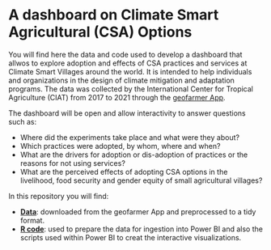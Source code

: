 # A dashboard on Climate Smart Agricultural (CSA) Options

You will find here the data and code used to develop a dashboard that allwos to explore adoption and effects of CSA practices and services at Climate Smart Villages around the world. It is intended to help individuals and organizations in the design of climate mitigation and adaptation programs. The data was collected by the International Center for Tropical Agriculture (CIAT) from 2017 to 2021 through the [geofarmer App](https://geofarmer.org/welcome).

The dashboard will be open and allow interactivity to answer questions such as:
* Where did the experiments take place and what were they about?
* Which practices were adopted, by whom, where and when?
* What are the drivers for adoption or dis-adoption of practices or the reasons for not using services?
* What are the perceived effects of adopting CSA options in the livelihood, food security and gender equity of small agricultural villages?

In this repository you will find:
* [**Data**](https://github.com/cmguiob/CSA_Dashboard/tree/main/Data): downloaded from the geofarmer App and preprocessed to a tidy format.
* [**R code**](https://github.com/cmguiob/CSA_Dashboard/tree/main/R): used to prepare the data for ingestion into Power BI and also the scripts used within Power BI to creat the interactive visualizations.

